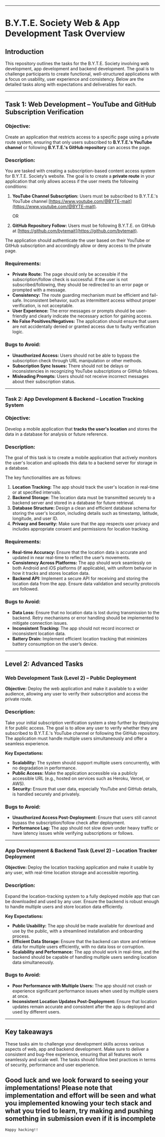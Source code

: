
---

# B.Y.T.E. Society Web & App Development Task Overview

## Introduction
This repository outlines the tasks for the B.Y.T.E. Society involving web development, app development and backend development. The goal is to challenge participants to create functional, well-structured applications with a focus on usability, user experience and consistency. Below are the detailed tasks along with expectations and deliverables for each.

---

## Task 1: Web Development – YouTube and GitHub Subscription Verification

### Objective:
Create an application that restricts access to a specific page using a private route system, ensuring that only users subscribed to **B.Y.T.E.'s YouTube channel** or following **B.Y.T.E.'s GitHub repository** can access the page.

### Description:
You are tasked with creating a subscription-based content access system for B.Y.T.E. Society’s website. The goal is to create a **private route** in your application that only allows access if the user meets the following conditions:
1. **YouTube Channel Subscription:** Users must be subscribed to B.Y.T.E.'s YouTube channel [https://www.youtube.com/@BYTE-mait](https://www.youtube.com/@BYTE-mait).
   
   OR

2. **GitHub Repository Follow:** Users must be following B.Y.T.E. on GitHub at [https://github.com/bytemait](https://github.com/bytemait).

The application should authenticate the user based on their YouTube or GitHub subscription and accordingly allow or deny access to the private page.

### Requirements:
- **Private Route:** The page should only be accessible if the subscription/follow check is successful. If the user is not subscribed/following, they should be redirected to an error page or prompted with a message.
- **Consistency:** The route guarding mechanism must be efficient and fail-safe. Inconsistent behavior, such as intermittent access without proper verification, is not acceptable.
- **User Experience:** The error messages or prompts should be user-friendly and clearly indicate the necessary action for gaining access.
- **No False Positives/Negatives:** The application should ensure that users are not accidentally denied or granted access due to faulty verification logic.
  
### Bugs to Avoid:
- **Unauthorized Access:** Users should not be able to bypass the subscription check through URL manipulation or other methods.
- **Subscription Sync Issues:** There should not be delays or inconsistencies in recognizing YouTube subscriptions or GitHub follows.
- **Misleading Prompts:** Users should not receive incorrect messages about their subscription status.

---

### Task 2: App Development & Backend – Location Tracking System

### Objective:
Develop a mobile application that **tracks the user's location** and stores the data in a database for analysis or future reference.

### Description:
The goal of this task is to create a mobile application that actively monitors the user's location and uploads this data to a backend server for storage in a database.

The key functionalities are as follows:
1. **Location Tracking:** The app should track the user's location in real-time or at specified intervals.
2. **Backend Storage:** The location data must be transmitted securely to a backend server and stored in a database for future retrieval.
3. **Database Structure:** Design a clean and efficient database schema for storing the user's location, including details such as timestamp, latitude, longitude, and user ID.
4. **Privacy and Security:** Make sure that the app respects user privacy and includes appropriate consent and permissions for location tracking.

### Requirements:
- **Real-time Accuracy:** Ensure that the location data is accurate and updated in near real-time to reflect the user’s movements.
- **Consistency Across Platforms:** The app should work seamlessly on both Android and iOS platforms (if applicable), with uniform behavior in how it tracks and stores location data.
- **Backend API:** Implement a secure API for receiving and storing the location data from the app. Ensure data validation and security protocols are followed.
  
### Bugs to Avoid:
- **Data Loss:** Ensure that no location data is lost during transmission to the backend. Retry mechanisms or error handling should be implemented to mitigate connection issues.
- **Inconsistent Tracking:** The app should not record incorrect or inconsistent location data.
- **Battery Drain:** Implement efficient location tracking that minimizes battery consumption on the user’s device.

---

## Level 2: Advanced Tasks

### Web Development Task (Level 2) – Public Deployment

**Objective:** Deploy the web application and make it available to a wider audience, allowing any user to verify their subscription and access the private route.

### Description:
Take your initial subscription verification system a step further by deploying it for public access. The goal is to allow any user to verify whether they are subscribed to B.Y.T.E.'s YouTube channel or following the GitHub repository. The application must handle multiple users simultaneously and offer a seamless experience.

**Key Expectations:**
- **Scalability:** The system should support multiple users concurrently, with no degradation in performance.
- **Public Access:** Make the application accessible via a publicly accessible URL (e.g., hosted on services such as Heroku, Vercel, or AWS).
- **Security:** Ensure that user data, especially YouTube and GitHub details, is handled securely and privately.

### Bugs to Avoid:
- **Unauthorized Access Post-Deployment:** Ensure that users still cannot bypass the subscription/follow check after deployment.
- **Performance Lag:** The app should not slow down under heavy traffic or have latency issues while verifying subscriptions or follows.

---

### App Development & Backend Task (Level 2) – Location Tracker Deployment

**Objective:** Deploy the location tracking application and make it usable by any user, with real-time location storage and accessible reporting.

### Description:
Expand the location-tracking system to a fully deployed mobile app that can be downloaded and used by any user. Ensure the backend is robust enough to handle multiple users and store location data efficiently.

**Key Expectations:**
- **Public Usability:** The app should be made available for download and use by the public, with a streamlined installation and onboarding process.
- **Efficient Data Storage:** Ensure that the backend can store and retrieve data for multiple users efficiently, with no data loss or corruption.
- **Scalability and Performance:** The app should work in real-time, and the backend should be capable of handling multiple users sending location data simultaneously.

### Bugs to Avoid:
- **Poor Performance with Multiple Users:** The app should not crash or experience significant performance issues when used by multiple users at once.
- **Inconsistent Location Updates Post-Deployment:** Ensure that location updates remain accurate and consistent after the app is deployed and used by different users.

---

## Key takeaways

These tasks aim to challenge your development skills across various aspects of web, app and backend development. Make sure to deliver a consistent and bug-free experience, ensuring that all features work seamlessly and scale well. The tasks should follow best practices in terms of security, performance and user experience.

Good luck and we look forward to seeing your implementations!
Please note that implementation and effort will be seen and what you implemented knowing your tech stack and what you tried to learn, try making and pushing something in submission even if it is incomplete
---

```
Happy hacking!!
```